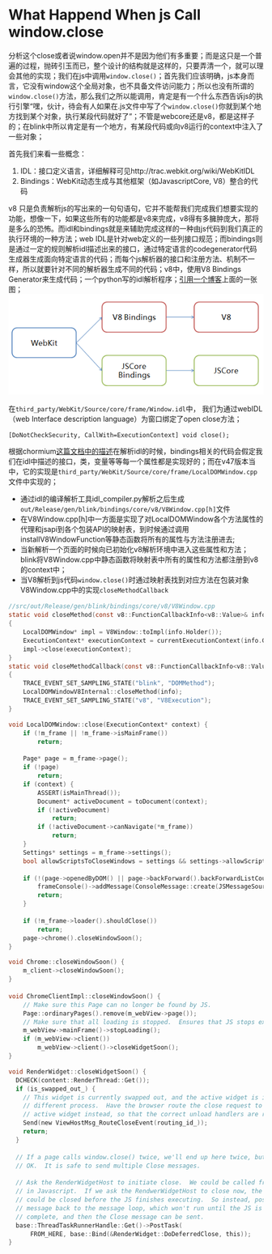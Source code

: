 # What Happend When js Call window.close

分析这个close或者说window.open并不是因为他们有多重要；而是这只是一个普遍的过程，抛砖引玉而已，整个设计的结构就是这样的，只要弄清一个，就可以理会其他的实现；我们在js中调用`window.close()`；首先我们应该明确，js本身而言，它没有window这个全局对象，也不具备文件访问能力；所以也没有所谓的`window.close()`方法，那么我们之所以能调用，肯定是有一个什么东西告诉js的执行引擎“嘿，伙计，待会有人如果在.js文件中写了个`window.close()`你就到某个地方找到某个对象，执行某段代码就好了”；不管是webcore还是v8，都是这样子的；在blink中所以肯定是有一个地方，有某段代码或向v8运行的context中注入了一些对象；

首先我们来看一些概念：
1.  IDL：接口定义语言，详细解释可见http://trac.webkit.org/wiki/WebKitIDL
2.  Bindings：WebKit动态生成与其他框架（如JavascriptCore, V8）整合的代码

v8 只是负责解析js的写出来的一句句语句，它并不能帮我们完成我们想要实现的功能，想像一下，如果这些所有的功能都是v8来完成，v8得有多臃肿庞大，那将是多么的恐怖。而idl和bindings就是来辅助完成这样的一种由js代码到我们真正的执行环境的一种方法；web IDL是针对web定义的一些列接口规范；而bindings则是通过一定的规则解析idl描述出来的接口，通过特定语言的codegenerator代码生成器生成面向特定语言的代码；而每个js解析器的接口和注册方法、机制不一样，所以就要针对不同的解析器生成不同的代码；v8中，使用V8 Bindings Generator来生成代码；一个python写的idl解析程序；[引用一个博客](http://blog.csdn.net/cutesource/article/details/8862287)上面的一张图；
![idl-bindings](/meet_chromium/img/webkit_v8_webidl_bindings.png)

在`third_party/WebKit/Source/core/frame/Window.idl`中， 我们为通过webIDL（web Interface description language）为窗口绑定了open close方法；

    [DoNotCheckSecurity, CallWith=ExecutionContext] void close();

根据chormium[这篇文档中的描述](https://www.chromium.org/developers/web-idl-interfaces)在解析idl的时候，bindings相关的代码会假定我们在idl中描述的接口，类，变量等等每一个属性都是实现好的；而在v47版本当中，它的实现是`third_party/WebKit/Source/core/frame/LocalDOMWindow.cpp`文件中实现的；

- 通过idl的编译解析工具idl_compiler.py解析之后生成`out/Release/gen/blink/bindings/core/v8/V8Window.cpp[h]`文件
- 在V8Window.cpp[h]中一方面是实现了对LocalDOMWindow各个方法属性的代理和jsapi到各个包装API的映射表，到时候通过调用installV8WindowFunction等静态函数将所有的属性与方法注册进去;
- 当新解析一个页面的时候向已初始化v8解析环境中进入这些属性和方法；blink将V8Window.cpp中静态函数将映射表中所有的属性和方法都注册到v8的context中；
- 当V8解析到js代码`window.close()`时通过映射表找到对应方法在包装对象V8Window.cpp中的实现`closeMethodCallback`
    


```c
//src/out/Release/gen/blink/bindings/core/v8/V8Window.cpp
static void closeMethod(const v8::FunctionCallbackInfo<v8::Value>& info)
{
    LocalDOMWindow* impl = V8Window::toImpl(info.Holder());
    ExecutionContext* executionContext = currentExecutionContext(info.GetIsolate());
    impl->close(executionContext);
}
static void closeMethodCallback(const v8::FunctionCallbackInfo<v8::Value>& info)
{
    TRACE_EVENT_SET_SAMPLING_STATE("blink", "DOMMethod");
    LocalDOMWindowV8Internal::closeMethod(info);
    TRACE_EVENT_SET_SAMPLING_STATE("v8", "V8Execution");
}
```

```c
void LocalDOMWindow::close(ExecutionContext* context) {
    if (!m_frame || !m_frame->isMainFrame())
        return;

    Page* page = m_frame->page();
    if (!page)
        return;
    if (context) {
        ASSERT(isMainThread());
        Document* activeDocument = toDocument(context);
        if (!activeDocument)
            return;
        if (!activeDocument->canNavigate(*m_frame))
            return;
    }
    Settings* settings = m_frame->settings();
    bool allowScriptsToCloseWindows = settings && settings->allowScriptsToCloseWindows();

    if (!(page->openedByDOM() || page->backForward().backForwardListCount() <= 1 ||  allowScriptsToCloseWindows)) {
        frameConsole()->addMessage(ConsoleMessage::create(JSMessageSource, WarningMessageLevel, "Scripts may close only the windows that were opened by it."));
        return;
    }

    if (!m_frame->loader().shouldClose())
        return;
    page->chrome().closeWindowSoon();
}
```

```c
void Chrome::closeWindowSoon() {
    m_client->closeWindowSoon();
}

void ChromeClientImpl::closeWindowSoon() {
    // Make sure this Page can no longer be found by JS.
    Page::ordinaryPages().remove(m_webView->page());
    // Make sure that all loading is stopped.  Ensures that JS stops executing!
    m_webView->mainFrame()->stopLoading();
    if (m_webView->client())
        m_webView->client()->closeWidgetSoon();
}
```

```c
void RenderWidget::closeWidgetSoon() {
  DCHECK(content::RenderThread::Get());
  if (is_swapped_out_) {
    // This widget is currently swapped out, and the active widget is in a
    // different process.  Have the browser route the close request to the
    // active widget instead, so that the correct unload handlers are run.
    Send(new ViewHostMsg_RouteCloseEvent(routing_id_));
    return;
  }

  // If a page calls window.close() twice, we'll end up here twice, but that's
  // OK.  It is safe to send multiple Close messages.

  // Ask the RenderWidgetHost to initiate close.  We could be called from deep
  // in Javascript.  If we ask the RendwerWidgetHost to close now, the window
  // could be closed before the JS finishes executing.  So instead, post a
  // message back to the message loop, which won't run until the JS is
  // complete, and then the Close message can be sent.
  base::ThreadTaskRunnerHandle::Get()->PostTask(
      FROM_HERE, base::Bind(&RenderWidget::DoDeferredClose, this));
}
```


